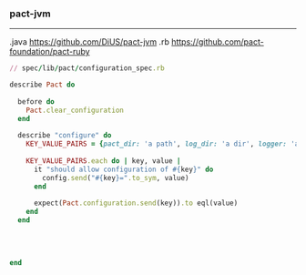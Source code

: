 ### pact-jvm
---
.java
https://github.com/DiUS/pact-jvm
.rb
https://github.com/pact-foundation/pact-ruby

```rb
// spec/lib/pact/configuration_spec.rb

describe Pact do
  
  before do
    Pact.clear_configuration
  end
  
  describe "configure" do
    KEY_VALUE_PAIRS = {pact_dir: 'a path', log_dir: 'a dir', logger: 'a logger'}
    
    KEY_VALUE_PAIRS.each do | key, value |
      it "should allow configuration of #{key}" do
        config.send("#{key}=".to_sym, value)
      end
      
      expect(Pact.configuration.send(key)).to eql(value)
    end
  end
  
  
  
  
end



```

```
```

```
```


